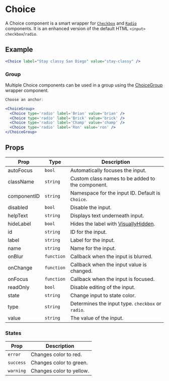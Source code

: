 # Choice

A Choice component is a smart wrapper for [`Checkbox`](../Checkbox) and [`Radio`](../Radio) components. It is an enhanced version of the default HTML `<input>` `checkbox`/`radio`.


## Example

```jsx
<Choice label="Stay classy San Diego" value="stay-classy" />
```


### Group

Multiple Choice components can be used in a group using the [ChoiceGroup](../ChoiceGroup) wrapper component.

```jsx
Choose an anchor:

<ChoiceGroup>
  <Choice type='radio' label='Brian' value='brian' />
  <Choice type='radio' label='Brick' value='brick' />
  <Choice type='radio' label='Champ' value='champ' />
  <Choice type='radio' label='Ron' value='ron' />
</ChoiceGroup>
```



## Props

| Prop | Type | Description |
| --- | --- | --- |
| autoFocus | `bool` | Automatically focuses the input. |
| className | `string` | Custom class names to be added to the component. |
| componentID | `string` | Namespace for the input ID. Default is `Choice`. |
| disabled | `bool` | Disable the input. |
| helpText | `string` | Displays text underneath input. |
| hideLabel | `bool` | Hides the label with [VisuallyHidden](../VisuallyHidden). |
| id | `string` | ID for the input. |
| label | `string` | Label for the input. |
| name | `string` | Name for the input. |
| onBlur | `function` | Callback when the input is blurred. |
| onChange | `function` | Callback when the input value is changed. |
| onFocus | `function` | Callback when the input is focused. |
| readOnly | `bool` | Disable editing of the input. |
| state | `string` | Change input to state color. |
| type | `string` | Determines the input type. `checkbox` or `radio`. |
| value | `string` | The value of the input. |


### States

| Prop | Description |
| --- | --- |
| `error` | Changes color to red. |
| `success` | Changes color to green. |
| `warning` | Changes color to yellow. |
